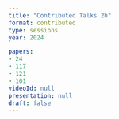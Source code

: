 ```yaml
---
title: "Contributed Talks 2b"
format: contributed
type: sessions
year: 2024

papers:
- 24
- 117
- 121
- 101
videoId: null
presentation: null
draft: false
---
```

